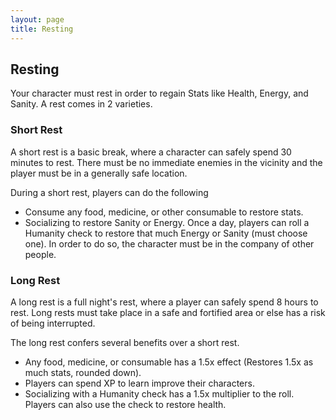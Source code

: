 ```yaml
---
layout: page
title: Resting
---
```


## Resting ##

Your character must rest in order to regain Stats like Health, Energy, and Sanity. A rest comes in 2 varieties.


### Short Rest ###

A short rest is a basic break, where a character can safely spend 30 minutes to rest. There must be no immediate enemies in the vicinity and the player must be in a generally safe location.

During a short rest, players can do the following

- Consume any food, medicine, or other consumable to restore stats.
- Socializing to restore Sanity or Energy. Once a day, players can roll a Humanity check to restore that much Energy or Sanity (must choose one). In order to do so, the character must be in the company of other people.



### Long Rest ###

A long rest is a full night's rest, where a player can safely spend 8 hours to rest. Long rests must take place in a safe and fortified area or else has a risk of being interrupted. 

The long rest confers several benefits over a short rest.

- Any food, medicine, or consumable has a 1.5x effect (Restores 1.5x as much stats, rounded down).
- Players can spend XP to learn improve their characters.
- Socializing with a Humanity check has a 1.5x multiplier to the roll. Players can also use the check to restore health.
